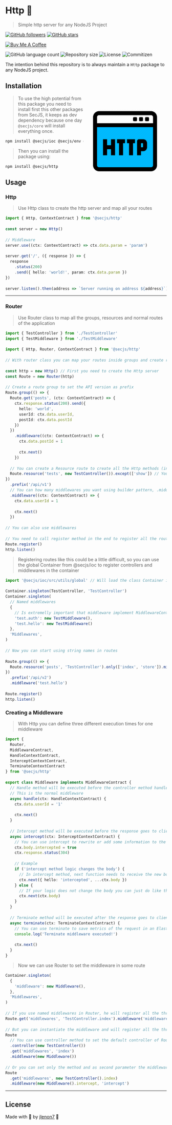 # Http 📶

> Simple http server for any NodeJS Project

[![GitHub followers](https://img.shields.io/github/followers/jlenon7.svg?style=social&label=Follow&maxAge=2592000)](https://github.com/jlenon7?tab=followers)
[![GitHub stars](https://img.shields.io/github/stars/secjs/http.svg?style=social&label=Star&maxAge=2592000)](https://github.com/secjs/http/stargazers/)

<p>
    <a href="https://www.buymeacoffee.com/secjs" target="_blank"><img src="https://www.buymeacoffee.com/assets/img/custom_images/orange_img.png" alt="Buy Me A Coffee" style="height: 41px !important;width: 174px !important;box-shadow: 0px 3px 2px 0px rgba(190, 190, 190, 0.5) !important;-webkit-box-shadow: 0px 3px 2px 0px rgba(190, 190, 190, 0.5) !important;" ></a>
</p>

<p>
  <img alt="GitHub language count" src="https://img.shields.io/github/languages/count/secjs/http?style=for-the-badge&logo=appveyor">

  <img alt="Repository size" src="https://img.shields.io/github/repo-size/secjs/http?style=for-the-badge&logo=appveyor">

  <img alt="License" src="https://img.shields.io/badge/license-MIT-brightgreen?style=for-the-badge&logo=appveyor">

  <img alt="Commitizen" src="https://img.shields.io/badge/commitizen-friendly-brightgreen?style=for-the-badge&logo=appveyor">
</p>

The intention behind this repository is to always maintain a `Http` package to any NodeJS project.

<img src=".github/http.png" width="200px" align="right" hspace="30px" vspace="100px">

## Installation

> To use the high potential from this package you need to install first this other packages from SecJS,
> it keeps as dev dependency because one day `@secjs/core` will install everything once.

```bash
npm install @secjs/ioc @secjs/env @secjs/utils @secjs/exceptions
```

> Then you can install the package using:

```bash
npm install @secjs/http
```

## Usage

### Http

> Use Http class to create the http server and map all your routes

```ts
import { Http, ContextContract } from '@secjs/http'

const server = new Http()

// Middleware
server.use((ctx: ContextContract) => ctx.data.param = 'param')

server.get('/', ({ response }) => {
  response
    .status(200)
    .send({ hello: 'world!', param: ctx.data.param })
})

server.listen().then(address => `Server running on address ${address}`)
```

---

### Router

> Use Router class to map all the groups, resources and normal routes of the application

```ts
import { TestController } from './TestController'
import { TestMiddleware } from './TestMiddleware'

import { Http, Router, ContextContract } from '@secjs/http'

// With router class you can map your routes inside groups and create resources

const http = new Http() // First you need to create the Http server
const Route = new Router(http)

// Create a route group to set the API version as prefix
Route.group(() => {
  Route.get('posts', (ctx: ContextContract) => {
    ctx.response.status(200).send({
      hello: 'world',
      userId: ctx.data.userId,
      postId: ctx.data.postId
    })
  })
    .middleware((ctx: ContextContract) => {
      ctx.data.postId = 1

      ctx.next()
    })

  // You can create a Resource route to create all the Http methods (index, store, show, update and delete)
  Route.resource('tests', new TestController()).except(['show']) // You can use except to create all minus show method
})
  .prefix('/api/v1')
  // You can how many middlewares you want using builder pattern, .middleware, .middleware, .middleware ....
  .middleware((ctx: ContextContract) => {
    ctx.data.userId = 1

    ctx.next()
  })

// You can also use middlewares 

// You need to call register method in the end to register all the routes in the Http server
Route.register()
http.listen()
```

> Registering routes like this could be a little difficult, so you can use the global Container from @secjs/ioc to register 
> controllers and middlewares in the container

```ts
import '@secjs/ioc/src/utils/global' // Will load the class Container in global runtime and in TS types

Container.singleton(TestController, 'TestController')
Container.singleton(
  // Named middlewares
  { 
    // Is extremelly important that middleware implement MiddlewareContract from @secjs/http
    'test.auth': new TestMiddleware(), 
    'test.hello': new TestMiddleware() 
  },
  'Middlewares',
)

// Now you can start using string names in routes

Route.group(() => {
  Route.resource('posts', 'TestController').only(['index', 'store']).middleware('test.auth')
})
  .prefix('/api/v2')
  .middleware('test.hello')

Route.register()
http.listen()
```

### Creating a Middleware

> With Http you can define three different execution times for one middleware

```ts
import { 
  Router,
  MiddlewareContract,
  HandleContextContract,
  InterceptContextContract,
  TerminateContextContract 
} from '@secjs/http'

export class Middleware implements MiddlewareContract {
  // Handle method will be executed before the controller method handler
  // This is the normal middleware
  async handle(ctx: HandleContextContract) {
    ctx.data.userId = '1'

    ctx.next()
  }

  // Intercept method will be executed before the response goes to client
  async intercept(ctx: InterceptContextContract) {
    // You can use intercept to rewrite or add some information to the response
    ctx.body.intercepted = true
    ctx.response.status(304)

    // Example
    if ('intercept method logic changes the body') {
      // In intercept method, next function needs to receive the new body payload as parameter.
      ctx.next({ hello: 'intercepted', ...ctx.body })
    } else {
      // If your logic does not change the body you can just do like this
      ctx.next(ctx.body)
    }
  }

  // Terminate method will be executed after the response goes to client
  async terminate(ctx: TerminateContextContract) {
    // You can use terminate to save metrics of the request in an Elastic for example
    console.log('Terminate middleware executed!')

    ctx.next()
  }
}
```

> Now we can use Router to set the middleware in some route

```ts
Container.singleton(
  {
    'middleware': new Middleware(),
  },
  'Middlewares',
)

// If you use named middlewares in Router, he will register all the three methods of Middleware class.
Route.get('middlewares', 'TestController.index').middleware('middleware')

// But you can instantiate the middleware and will register all the three methods
Route
  // You can use controller method to set the default controller of Router
  .controller(new TestController())
  .get('middlewares', 'index')
  .middleware(new Middleware())

// Or you can set only the method and as second parameter the middleware type
Route
  .get('middlewares', new TestController().index)
  .middleware(new Middleware().intercept, 'intercept')
```

---

## License

Made with 🖤 by [jlenon7](https://github.com/jlenon7) :wave:
